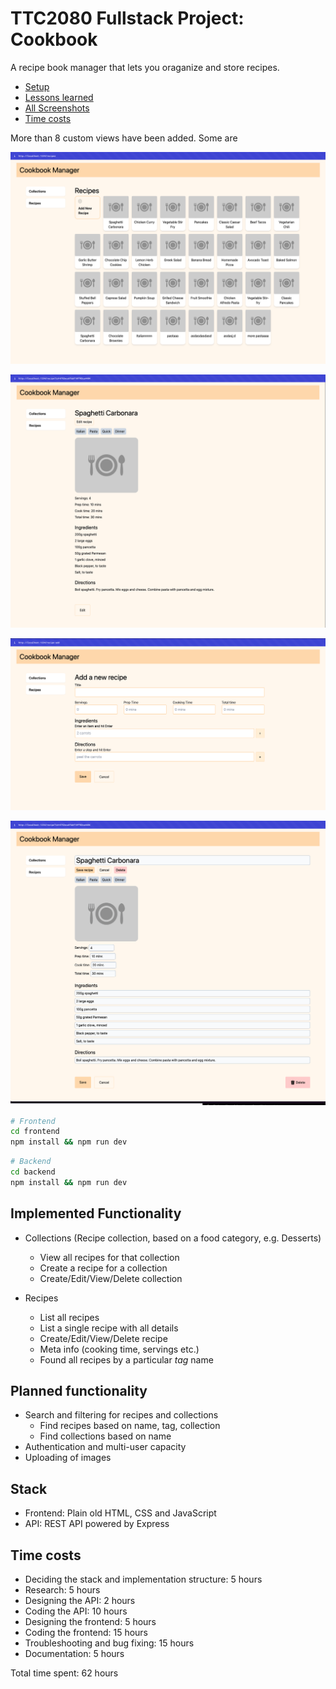 # TTC2080 Fullstack Project: Cookbook

A recipe book manager that lets you oraganize and store recipes.

- [Setup](./docs/setup.md)
- [Lessons learned](./docs/lessons-learned.md)
- [All Screenshots](./screenshots/)
- [Time costs](#time-costs)

More than 8 custom views have been added. Some are

![Recipes landing page](./screenshots/recipe-listing.png)

![View recipe](./screenshots/recipe.png)

![Add new recipe](./screenshots/recipe-add.png)

![Edit recipe](./screenshots/recipe-edit.png)

```bash
# Frontend
cd frontend
npm install && npm run dev
```

```bash
# Backend
cd backend
npm install && npm run dev
```

## Implemented Functionality

- Collections (Recipe collection, based on a food category, e.g. Desserts)
  - View all recipes for that collection
  - Create a recipe for a collection
  - Create/Edit/View/Delete collection

- Recipes 
  - List all recipes
  - List a single recipe with all details
  - Create/Edit/View/Delete recipe
  - Meta info (cooking time, servings etc.)
  - Found all recipes by a particular _tag_ name

## Planned functionality
- Search and filtering for recipes and collections
  - Find recipes based on name, tag, collection
  - Find collections based on name
- Authentication and multi-user capacity
- Uploading of images

## Stack
- Frontend: Plain old HTML, CSS and JavaScript
- API: REST API powered by Express

## Time costs

- Deciding the stack and implementation structure: 5 hours
- Research: 5 hours
- Designing the API: 2 hours
- Coding the API: 10 hours
- Designing the frontend: 5 hours
- Coding the frontend:  15 hours
- Troubleshooting and bug fixing: 15 hours
- Documentation: 5 hours

Total time spent: 62 hours


